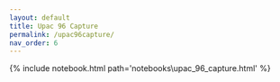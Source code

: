 ```yaml
---
layout: default
title: Upac 96 Capture
permalink: /upac96capture/
nav_order: 6
---
```

{% include notebook.html path='notebooks\upac_96_capture.html' %}